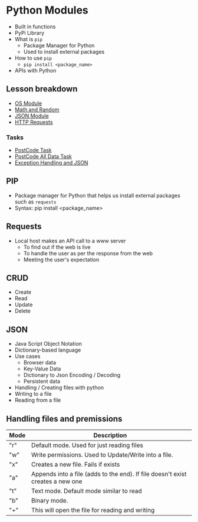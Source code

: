 # Python Modules

- Built in functions
- PyPi Library
- What is `pip`
  - Package Manager for Python
  - Used to install external packages
- How to use `pip`
  - `pip install <package_name>`
- APIs with Python

## Lesson breakdown

- [OS Module](os_module.py)
- [Math and Random](math_and_random.py)
- [JSON Module](json_module.py)
- [HTTP Requests](http_requests.py)

### Tasks

- [PostCode Task](postcode_task.py)
- [PostCode All Data Task](postcode_alldata.py)
- [Exception Handling and JSON](Exception_handling_task.py)

## PIP

- Package manager for Python that helps us install external packages such as `requests`
- Syntax: pip install <package_name>

## Requests

- Local host makes an API call to a www server
  - To find out if the web is live
  - To handle the user as per the response from the web
  - Meeting the user's expectation

## CRUD

- Create
- Read
- Update
- Delete

## JSON

- Java Script Object Notation
- Dictionary-based language
- Use cases
  - Browser data
  - Key-Value Data
  - Dictionary to Json Encoding / Decoding
  - Persistent data
- Handling / Creating files with python
- Writing to a file
- Reading from a file

## Handling files and premissions

| Mode | Description                                                                    |
| ---- | ------------------------------------------------------------------------------ |
| "r"  | Default mode. Used for just reading files                                      |
| "w"  | Write permissions. Used to Update/Write into a file.                           |
| "x"  | Creates a new file. Fails if exists                                            |
| "a"  | Appends into a file (adds to the end). If file doesn't exist creates a new one |
| "t"  | Text mode. Default mode similar to read                                        |
| "b"  | Binary mode.                                                                   |
| "+"  | This will open the file for reading and writing                                |
